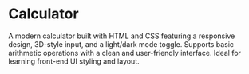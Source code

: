 # Calculator
A modern calculator built with HTML and CSS featuring a responsive design, 3D-style input, and a light/dark mode toggle. Supports basic arithmetic operations with a clean and user-friendly interface. Ideal for learning front-end UI styling and layout.
